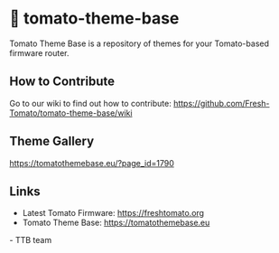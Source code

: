 # 🍅 tomato-theme-base

Tomato Theme Base is a repository of themes for your Tomato-based firmware router.

## How to Contribute

Go to our wiki to find out how to contribute: https://github.com/Fresh-Tomato/tomato-theme-base/wiki

## Theme Gallery

https://tomatothemebase.eu/?page_id=1790

## Links

* Latest Tomato Firmware: https://freshtomato.org
* Tomato Theme Base: https://tomatothemebase.eu

\- TTB team
